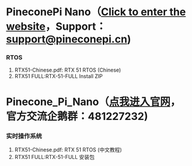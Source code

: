 # PineconePi Nano（[Click to enter the website](http://www.pineconepi.cn)，Support：support@pineconepi.cn)
###  **RTOS** 

1. RTX51-Chinese.pdf: RTX 51 RTOS (Chinese)
2. RTX51 FULL:RTX-51-FULL Install ZIP


# Pinecone_Pi_Nano（[点我进入官网](http://www.pineconepi.cn)，官方交流企鹅群：481227232)
###  **实时操作系统** 

1. RTX51-Chinese.pdf: RTX 51 RTOS (中文教程)
2. RTX51 FULL:RTX-51-FULL 安装包



